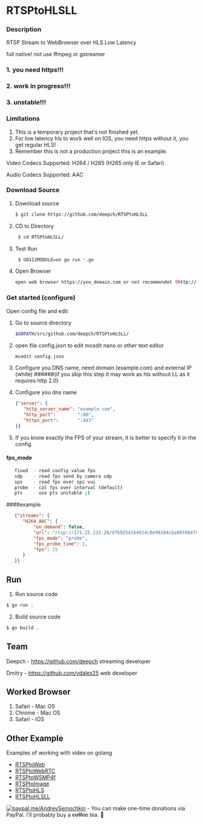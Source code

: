 # RTSPtoHLSLL

### Description


RTSP Stream to WebBrowser over HLS Low Latency

full native! not use ffmpeg or gstreamer

### 1. you need https!!!
### 2. work in progress!!!
### 3. unstable!!!

### Limitations

1) This is a temporary project that's not finished yet.
2) For low latency hls to work well on IOS, you need https without it, you get regular HLS!
3) Remember this is not a production project this is an example.

Video Codecs Supported: H264 / H265 (H265 only IE or Safari)

Audio Codecs Supported: AAC
### Download Source

1. Download source
   ```bash 
   $ git clone https://github.com/deepch/RTSPtoHLSLL  
   ```
3. CD to Directory
   ```bash
    $ cd RTSPtoHLSLL/
   ```
4. Test Run
   ```bash
    $ GO111MODULE=on go run *.go
   ```
5. Open Browser
    ```bash
    open web browser https://you_domain.com or not recommendet (http://127.0.0.1:8083)
    ```
   
### Get started (configure)
Open config file and edit

1) Go to source directory 
   ```bash
   $GOPATH/src/github.com/deepch/RTSPtoHLSLL/
   ```
2) open file config.json to edit mcedit nano or other text editor
      ```bash
   mcedit config.json
   ```

1) Configure you DNS name, need domain (example.com) and external IP (white) 
   ######(if you skip this step it may work as hls without LL as it requires http 2.0)
2) Configure you dns name
   ```json
   {"server": {
      "http_server_name": "example.com",
      "http_port":        ":80",
      "https_port":       ":443"
   }}
   ```
3) If you know exactly the FPS of your stream, it is better to specify it in the config.

#### fps_mode
```bash
   fixed  - read config value fps 
   sdp    - read fps send by camera sdp
   sps    - read fps over sps vui 
   probe  - cal fps over interval (default)
   pts    - use pts unstable ;(  
```
   ####example
```json
   {"streams": {
      "H264_AAC": {
          "on_demand": false,
          "url": "rtsp://171.25.232.20/d7b92541b4914c8e98104cba907864f8",
          "fps_mode": "probe",
          "fps_probe_time": 2,
          "fps": 25
      }
   }}
   ```

## Run

1. Run source code
```bash
$ go run .
```

2. Build source code
```bash
$ go build .
```

## Team

Deepch - https://github.com/deepch streaming developer

Dmitry - https://github.com/vdalex25 web developer

## Worked Browser

1) Safari - Mac OS
2) Chrome - Mac OS
3) Safari - IOS

## Other Example

Examples of working with video on golang

- [RTSPtoWeb](https://github.com/deepch/RTSPtoWeb)
- [RTSPtoWebRTC](https://github.com/deepch/RTSPtoWebRTC)
- [RTSPtoWSMP4f](https://github.com/deepch/RTSPtoWSMP4f)
- [RTSPtoImage](https://github.com/deepch/RTSPtoImage)
- [RTSPtoHLS](https://github.com/deepch/RTSPtoHLS)
- [RTSPtoHLSLL](https://github.com/deepch/RTSPtoHLSLL)

[![paypal.me/AndreySemochkin](https://ionicabizau.github.io/badges/paypal.svg)](https://www.paypal.me/AndreySemochkin) - You can make one-time donations via PayPal. I'll probably buy a ~~coffee~~ tea. :tea: